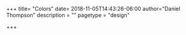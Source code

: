 +++
title= "Colors"
date= 2018-11-05T14:43:26-06:00
author="Daniel Thompson"
description = ""
pagetype = "design"

+++

